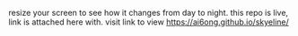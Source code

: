 resize your screen to see how it changes from day to night. this repo is live, link is attached here with. visit link to view https://ai6ong.github.io/skyeline/
